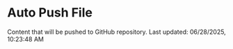 # Auto Push File

Content that will be pushed to GitHub repository.
Last updated: 06/28/2025, 10:23:48 AM